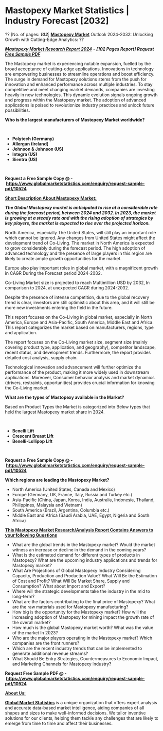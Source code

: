 <h1>Mastopexy Market Statistics | Industry Forecast [2032]</h1>
<p>?? [No. of pages:&nbsp;<strong><em>102</em></strong>]&nbsp;<strong><a href="https://www.globalmarketstatistics.com/market-reports/mastopexy-market-10524">Mastopexy&nbsp;Market</a></strong>&nbsp;Outlook 2024-2032: Unlocking Growth with Cutting-Edge Analytics: ??</p>
<p><strong><em><a href="https://www.globalmarketstatistics.com/market-reports/mastopexy-market-10524">Mastopexy Market Research Report 2024</a></em></strong>&nbsp;-&nbsp;<strong><em>[102 Pages Report]&nbsp;Request <a href="https://www.globalmarketstatistics.com/enquiry/request-sample-pdf/10524">Free Sample PDF</a></em></strong></p>
<p>The Mastopexy market is experiencing notable expansion, fuelled by the broad acceptance of cutting-edge applications. Innovations in technology are empowering businesses to streamline operations and boost efficiency. The surge in demand for Mastopexy solutions stems from the push for innovation and enhanced performance across multiple industries. To stay competitive and meet changing market demands, companies are investing heavily in new technologies. This dynamic evolution signals ongoing growth and progress within the Mastopexy market. The adoption of advanced applications is poised to revolutionize industry practices and unlock future possibilities.</p>
<p><strong>Who is the largest manufacturers of Mastopexy Market worldwide?</strong></p>
<p>&nbsp;</p>
<ul>
<li><strong>Polytech (Germany)</strong></li>
<li><strong>Allergan (Ireland)</strong></li>
<li><strong>Johnson &amp; Johnson (US)</strong></li>
<li><strong>Integra (US)</strong></li>
<li><strong>Sientra (US)</strong></li>
</ul>
<p>&nbsp;</p>
<p><strong>Request a Free Sample Copy @ -&nbsp;<a href="https://www.globalmarketstatistics.com/enquiry/request-sample-pdf/10524">https://www.globalmarketstatistics.com/enquiry/request-sample-pdf/10524</a></strong></p>
<p><strong><u>Short Description About Mastopexy Market:</u></strong></p>
<p><strong><em>The Global Mastopexy market is anticipated to rise at a considerable rate during the forecast period, between 2024 and 2032. In 2023, the market is growing at a steady rate and with the rising adoption of strategies by key players, the market is expected to rise over the projected horizon.</em></strong></p>
<p>North America, especially The United States, will still play an important role which cannot be ignored. Any changes from United States might affect the development trend of Co-Living. The market in North America is expected to grow considerably during the forecast period. The high adoption of advanced technology and the presence of large players in this region are likely to create ample growth opportunities for the market.</p>
<p>Europe also play important roles in global market, with a magnificent growth in CAGR During the Forecast period 2024-2032.</p>
<p>Co-Living Market size is projected to reach Multimillion USD by 2032, In comparison to 2024, at unexpected CAGR during 2024-2032.</p>
<p>Despite the presence of intense competition, due to the global recovery trend is clear, investors are still optimistic about this area, and it will still be more new investments entering the field in the future.</p>
<p>This report focuses on the Co-Living in global market, especially in North America, Europe and Asia-Pacific, South America, Middle East and Africa. This report categorizes the market based on manufacturers, regions, type and application.</p>
<p>The report focuses on the Co-Living market size, segment size (mainly covering product type, application, and geography), competitor landscape, recent status, and development trends. Furthermore, the report provides detailed cost analysis, supply chain.</p>
<p>Technological innovation and advancement will further optimize the performance of the product, making it more widely used in downstream applications. Moreover, Consumer behavior analysis and market dynamics (drivers, restraints, opportunities) provides crucial information for knowing the Co-Living market.</p>
<p><strong>What are the types of Mastopexy available in the Market?</strong></p>
<p>Based on Product Types the Market is categorized into Below types that held the largest Mastopexy market share in 2024.</p>
<p>&nbsp;</p>
<ul>
<li><strong>Benelli Lift</strong></li>
<li><strong>Crescent Breast Lift</strong></li>
<li><strong>Benelli-Lollipop Lift</strong></li>
</ul>
<p>&nbsp;</p>
<p><strong>Request a Free Sample Copy @ -&nbsp;<a href="https://www.globalmarketstatistics.com/enquiry/request-sample-pdf/10524">https://www.globalmarketstatistics.com/enquiry/request-sample-pdf/10524</a></strong></p>
<p><strong>Which regions are leading the Mastopexy Market?</strong></p>
<ul>
<li>North America (United States, Canada and Mexico)</li>
<li>Europe (Germany, UK, France, Italy, Russia and Turkey etc.)</li>
<li>Asia-Pacific (China, Japan, Korea, India, Australia, Indonesia, Thailand, Philippines, Malaysia and Vietnam)</li>
<li>South America (Brazil, Argentina, Columbia etc.)</li>
<li>Middle East and Africa (Saudi Arabia, UAE, Egypt, Nigeria and South Africa)</li>
</ul>
<p><strong><u>This Mastopexy Market Research/Analysis Report Contains Answers to your following Questions</u></strong></p>
<ul>
<li>What are the global trends in the Mastopexy market? Would the market witness an increase or decline in the demand in the coming years?</li>
<li>What is the estimated demand for different types of products in Mastopexy? What are the upcoming industry applications and trends for Mastopexy market?</li>
<li>What Are Projections of Global Mastopexy Industry Considering Capacity, Production and Production Value? What Will Be the Estimation of Cost and Profit? What Will Be Market Share, Supply and Consumption? What about Import and Export?</li>
<li>Where will the strategic developments take the industry in the mid to long-term?</li>
<li>What are the factors contributing to the final price of Mastopexy? What are the raw materials used for Mastopexy manufacturing?</li>
<li>How big is the opportunity for the Mastopexy market? How will the increasing adoption of Mastopexy for mining impact the growth rate of the overall market?</li>
<li>How much is the global Mastopexy market worth? What was the value of the market In 2023?</li>
<li>Who are the major players operating in the Mastopexy market? Which companies are the front runners?</li>
<li>Which are the recent industry trends that can be implemented to generate additional revenue streams?</li>
<li>What Should Be Entry Strategies, Countermeasures to Economic Impact, and Marketing Channels for Mastopexy Industry?</li>
</ul>
<p><strong>Request Free Sample PDF @ -&nbsp;<a href="https://www.globalmarketstatistics.com/enquiry/request-sample-pdf/10524">https://www.globalmarketstatistics.com/enquiry/request-sample-pdf/10524</a></strong></p>
<p><strong><u>About Us:</u></strong></p>
<p><strong><a href="https://www.globalmarketstatistics.com/">Global Market Statistics</a></strong>&nbsp;is a unique organization that offers expert analysis and accurate data-based market intelligence, aiding companies of all shapes and sizes to make well-informed decisions. We tailor inventive solutions for our clients, helping them tackle any challenges that are likely to emerge from time to time and affect their businesses.</p>